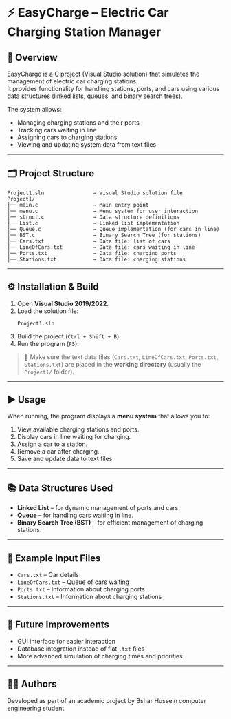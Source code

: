 # ⚡ EasyCharge – Electric Car Charging Station Manager

## 📌 Overview
EasyCharge is a C project (Visual Studio solution) that simulates the management of electric car charging stations.  
It provides functionality for handling stations, ports, and cars using various data structures (linked lists, queues, and binary search trees).  

The system allows:
- Managing charging stations and their ports  
- Tracking cars waiting in line  
- Assigning cars to charging stations  
- Viewing and updating system data from text files  

---

## 🗂 Project Structure
```
Project1.sln                → Visual Studio solution file  
Project1/  
│── main.c                  → Main entry point  
│── menu.c                  → Menu system for user interaction  
│── struct.c                → Data structure definitions  
│── List.c                  → Linked list implementation  
│── Queue.c                 → Queue implementation (for cars in line)  
│── BST.c                   → Binary Search Tree (for stations)  
│── Cars.txt                → Data file: list of cars  
│── LineOfCars.txt          → Data file: cars waiting in line  
│── Ports.txt               → Data file: charging ports  
│── Stations.txt            → Data file: charging stations  
```

---

## ⚙️ Installation & Build
1. Open **Visual Studio 2019/2022**.  
2. Load the solution file:  
   ```
   Project1.sln
   ```
3. Build the project (`Ctrl + Shift + B`).  
4. Run the program (`F5`).  

> 🔹 Make sure the text data files (`Cars.txt`, `LineOfCars.txt`, `Ports.txt`, `Stations.txt`) are placed in the **working directory** (usually the `Project1/` folder).  

---

## ▶️ Usage
When running, the program displays a **menu system** that allows you to:  
1. View available charging stations and ports.  
2. Display cars in line waiting for charging.  
3. Assign a car to a station.  
4. Remove a car after charging.  
5. Save and update data to text files.  

---

## 📚 Data Structures Used
- **Linked List** – for dynamic management of ports and cars.  
- **Queue** – for handling cars waiting in line.  
- **Binary Search Tree (BST)** – for efficient management of charging stations.  

---

## 🧪 Example Input Files
- `Cars.txt` – Car details  
- `LineOfCars.txt` – Queue of cars waiting  
- `Ports.txt` – Information about charging ports  
- `Stations.txt` – Information about charging stations  

---

## 🚀 Future Improvements
- GUI interface for easier interaction  
- Database integration instead of flat `.txt` files  
- More advanced simulation of charging times and priorities  

---

## 👨‍💻 Authors
Developed as part of an academic project by Bshar Hussein computer engineering student   
